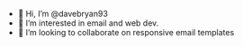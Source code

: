 - 👋 Hi, I’m @davebryan93
- 👀 I’m interested in email and web dev.
- 💞️ I’m looking to collaborate on responsive email templates

<!---
davebryan93/davebryan93 is a ✨ special ✨ repository because its `README.md` (this file) appears on your GitHub profile.
You can click the Preview link to take a look at your changes.
--->
